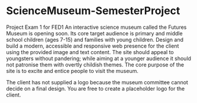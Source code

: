 # ScienceMuseum-SemesterProject
Project Exam 1 for FED1
An interactive science museum called the Futures Museum is opening soon. Its core target audience is primary and middle school children (ages 7-15) and families with young children.
Design and build a modern, accessible and responsive web presence for the client using the provided image and text content. 
The site should appeal to youngsters without pandering; while aiming at a younger audience it should not patronise them with overtly childish themes. 
The core purpose of the site is to excite and entice people to visit the museum.

The client has not supplied a logo because the museum committee cannot decide on a final design. You are free to create a placeholder logo for the client.


